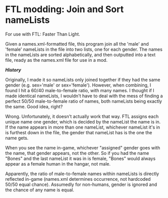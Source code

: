# FTL modding: Join and Sort nameLists
For use with FTL: Faster Than Light.

Given a names.xml-formatted file, this program join all the 'male' and 'female' nameLists in the file into two lists, one for each gender. The names in the nameLists are sorted alphabetically, and then outputted into a text file, ready as the names.xml file for use in a mod.

***History***

Originally, I made it so nameLists only joined together if they had the same gender (e.g. sex='male' or sex='female'). However, when combining, I found I hit a 60/40 male-to-female ratio, with many names. I thought if I made identical nameLists, I wouldn't have to deal with the mess of finding a perfect 50/50 male-to-female ratio of names, both nameLists being exactly the same. Good idea, right?

Wrong. Unfortunately, it doesn't actually work that way. FTL assigns each unique name one gender, which is decided by the nameList the name is in. If the name appears in more than one nameList, whichever nameList it's in is furthest down in the file, the gender that nameList has is the one the name gets.

When you see the name in-game, whichever "assigned" gender goes with the name, that gender appears, not the other. So if you had the name "Bones" and the last nameList it was in is female, "Bones" would always appear as a female human in the hangar, not male. 

Apparently, the ratio of male-to-female names within nameLists is directly reflected in-game (names.xml determines occurrence, not hardcoded 50/50 equal chance). Assumedly for non-humans, gender is ignored and the chance of any name is equal.
